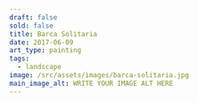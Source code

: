 ```yaml
---
draft: false
sold: false
title: Barca Solitaria
date: 2017-06-09
art_type: painting
tags:
  - landscape
image: /src/assets/images/barca-solitaria.jpg
main_image_alt: WRITE YOUR IMAGE ALT HERE
---
```

